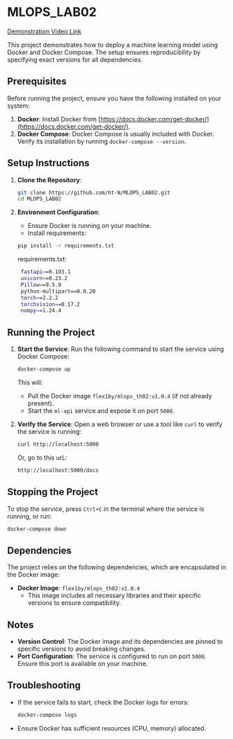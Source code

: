 # MLOPS_LAB02
[Demonstration Video Link]((https://youtu.be/YRSogE5KbkU))

This project demonstrates how to deploy a machine learning model using Docker and Docker Compose. The setup ensures reproducibility by specifying exact versions for all dependencies.

## Prerequisites

Before running the project, ensure you have the following installed on your system:

1. **Docker**: Install Docker from [https://docs.docker.com/get-docker/](https://docs.docker.com/get-docker/).
2. **Docker Compose**: Docker Compose is usually included with Docker. Verify its installation by running `docker-compose --version`.

## Setup Instructions

1. **Clone the Repository**:
   ```bash
   git clone https://github.com/ht-N/MLOPS_LAB02.git
   cd MLOPS_LAB02
   ```

2. **Environment Configuration**:
   - Ensure Docker is running on your machine.
   - Install requirements:
   ```bash
   pip install -r requirements.txt
   ```
   requirements.txt:
   ```bash
    fastapi==0.103.1
    uvicorn==0.23.2
    Pillow==9.5.0
    python-multipart==0.0.20
    torch==2.2.2
    torchvision==0.17.2
    numpy==1.24.4
   ```

## Running the Project

1. **Start the Service**:
   Run the following command to start the service using Docker Compose:
   ```bash
   docker-compose up
   ```

   This will:
   - Pull the Docker image `flex1by/mlops_th02:v1.0.4` (if not already present).
   - Start the `ml-api` service and expose it on port `5000`.

2. **Verify the Service**:
   Open a web browser or use a tool like `curl` to verify the service is running:
   ```bash
   curl http://localhost:5000
   ```

   Or, go to this urL:
   ```bash
   http://localhost:5000/docs
   ```

## Stopping the Project

To stop the service, press `Ctrl+C` in the terminal where the service is running, or run:
```bash
docker-compose down
```

## Dependencies

The project relies on the following dependencies, which are encapsulated in the Docker image:

- **Docker Image**: `flex1by/mlops_th02:v1.0.4`
  - This image includes all necessary libraries and their specific versions to ensure compatibility.

## Notes

- **Version Control**: The Docker image and its dependencies are pinned to specific versions to avoid breaking changes.
- **Port Configuration**: The service is configured to run on port `5000`. Ensure this port is available on your machine.

## Troubleshooting

- If the service fails to start, check the Docker logs for errors:
  ```bash
  docker-compose logs
  ```
- Ensure Docker has sufficient resources (CPU, memory) allocated.
